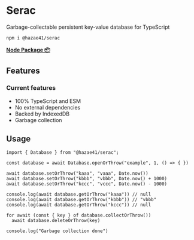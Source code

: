 # Serac

Garbage-collectable persistent key-value database for TypeScript

```bash
npm i @hazae41/serac
```

[**Node Package 📦**](https://www.npmjs.com/package/@hazae41/serac)

## Features

### Current features
- 100% TypeScript and ESM
- No external dependencies
- Backed by IndexedDB
- Garbage collection

## Usage

```tsx
import { Database } from "@hazae41/serac";

const database = await Database.openOrThrow("example", 1, () => { })

await database.setOrThrow("kaaa", "vaaa", Date.now())
await database.setOrThrow("kbbb", "vbbb", Date.now() + 1000)
await database.setOrThrow("kccc", "vccc", Date.now() - 1000)

console.log(await database.getOrThrow("kaaa")) // null
console.log(await database.getOrThrow("kbbb")) // "vbbb"
console.log(await database.getOrThrow("kccc")) // null

for await (const { key } of database.collectOrThrow())
  await database.deleteOrThrow(key)

console.log("Garbage collection done")
```